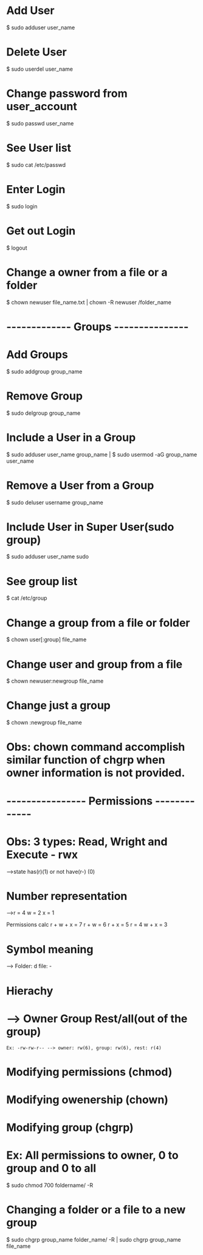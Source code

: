 # Add User
 $ sudo adduser user_name

# Delete User
 $ sudo userdel user_name

# Change password from user_account
 $ sudo passwd user_name

# See User list
 $ sudo cat /etc/passwd

# Enter Login
 $ sudo login

# Get out Login
 $ logout

# Change a owner from a file or a folder
 $ chown newuser file_name.txt | chown -R newuser /folder_name 

# ------------- Groups ---------------
# Add Groups
 $ sudo addgroup group_name

# Remove Group
 $ sudo delgroup group_name

# Include a User in a Group
 $ sudo adduser user_name group_name |
 $ sudo usermod -aG group_name user_name
 

# Remove a User from a Group
 $ sudo deluser username group_name

# Include User in Super User(sudo group)
 $ sudo adduser user_name sudo

# See group list
 $ cat /etc/group

# Change a group from a file or folder
 $ chown user[:group] file_name

# Change user and group from a file
 $ chown newuser:newgroup file_name

# Change just a group
 $ chown :newgroup file_name

# Obs: chown command accomplish similar function of chgrp when owner information is not provided.

# ---------------- Permissions -------------
# Obs: 3 types: Read, Wright and Execute - rwx
-->state has(r)(1) or not have(r-) (0)
# Number representation
-->r = 4
   w = 2
   x = 1

   Permissions calc
   r + w + x = 7
   r + w = 6
   r + x = 5
   r = 4
   w + x = 3
   

# Symbol meaning
-->
   Folder: d
   file:   -
# Hierachy
# --> Owner Group Rest/all(out of the group)
    Ex: -rw-rw-r-- --> owner: rw(6), group: rw(6), rest: r(4)

# Modifying permissions (chmod)
# Modifying owenership (chown)
# Modifying group (chgrp)

# Ex: All permissions to owner, 0 to group and 0 to all
 $ sudo chmod 700 foldername/ -R

# Changing a folder or a file to a new group
 $ sudo chgrp group_name folder_name/ -R | sudo chgrp group_name file_name


   

